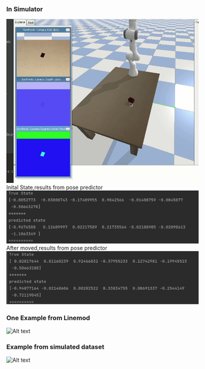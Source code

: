 ### In Simulator
![All text](https://github.com/PeizYu/temp/blob/main/sim01.gif)
Inital State,results from pose predictor  
![Alt text](https://github.com/PeizYu/temp/blob/main/inital.png)
After moved,results from pose predictor  
![Alt text](https://github.com/PeizYu/temp/blob/main/moved.png)

### One Example from Linemod
![Alt text](https://github.com/PeizYu/temp/blob/main/real.gif)
### Example from simulated dataset
![Alt text](https://github.com/PeizYu/temp/blob/main/sim.gif)
